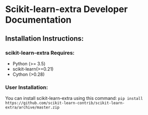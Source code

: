 # Scikit-learn-extra Developer Documentation
## Installation Instructions:
### scikit-learn-extra Requires:
- Python (>= 3.5)
- scikit-learn(>=0.21)
- Cython (>0.28)
### User Installation:
You can install scikit-learn-extra using this command: 
`pip install https://github.com/scikit-learn-contrib/scikit-learn-extra/archive/master.zip`

